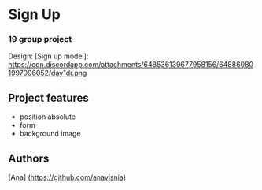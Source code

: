 # Sign Up
### 19 group project

Design: [Sign up model]: https://cdn.discordapp.com/attachments/648536139677958156/648860801997996052/day1dr.png

## Project features
- position absolute
- form
- background image

## Authors
[Ana] (https://github.com/anavisnia)